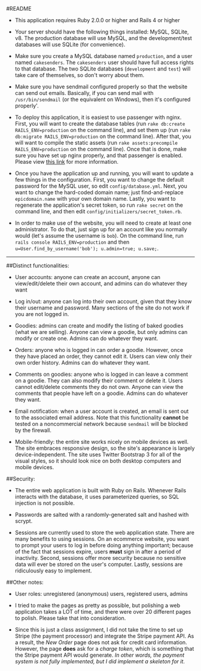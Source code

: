 #README

* This application requires Ruby 2.0.0 or higher and Rails 4 or higher

* Your server should have the following things installed: MySQL, SQLite, v8. The production database will use MySQL, and the development/test databases will use SQLite (for convenience).

* Make sure you create a MySQL database named `production`, and a user named `cakesenders`. The `cakesenders` user should have full access rights to that database. The two SQLite databases (`development` and `test`) will take care of themselves, so don't worry about them.

* Make sure you have sendmail configured properly so that the website can send out emails. Basically, if you can send mail with `/usr/bin/sendmail` (or the equivalent on Windows), then it's configured properly'.

* To deploy this application, it is easiest to use passenger with nginx. First, you will want to create the database tables (run `rake db:create RAILS_ENV=production` on the command line), and set them up (run `rake db:migrate RAILS_ENV=production` on the command line). After that, you will want to compile the static assets (run `rake assets:precompile RAILS_ENV=production` on the command line). Once that is done, make sure you have set up nginx properly, and that passenger is enabled. Please view [this link](https://www.digitalocean.com/community/articles/how-to-install-rails-and-nginx-with-passenger-on-ubuntu) for more information.

* Once you have the application up and running, you will want to update a few things in the configuration. First, you want to change the default password for the MySQL user, so edit `config/database.yml`. Next, you want to change the hard-coded domain name; just find-and-replace `epicdomain.name` with your own domain name. Lastly, you want to regenerate the application's secret token, so run `rake secret` on the command line, and then edit `config/initializers/secret_token.rb`.

* In order to make use of the website, you will need to create at least one administrator. To do that, just sign up for an account like you normally would (let's assume the username is `bob`). On the command line, run `rails console RAILS_ENV=production` and then `u=User.find_by_username('bob'); u.admin=true; u.save;`.

---

##Distinct functionalities:

* User accounts: anyone can create an account, anyone can view/edit/delete their own account, and admins can do whatever they want

* Log in/out: anyone can log into their own account, given that they know their username and password. Many sections of the site do not work if you are not logged in.

* Goodies: admins can create and modify the listing of baked goodies (what we are selling). Anyone can view a goodie, but only admins can modify or create one. Admins can do whatever they want.

* Orders: anyone who is logged in can order a goodie. However, once they have placed an order, they cannot edit it. Users can view only their own order history. Admins can do whatever they want.

* Comments on goodies: anyone who is logged in can leave a comment on a goodie. They can also modify their comment or delete it. Users cannot edit/delete comments they do not own. Anyone can view the comments that people have left on a goodie. Admins can do whatever they want.

* Email notification: when a user account is created, an email is sent out to the associated email address. Note that this functionality **cannot** be tested on a noncommercial network because `sendmail` will be blocked by the firewall.

* Mobile-friendly: the entire site works nicely on mobile devices as well. The site embraces responsive design, so the site's appearance is largely device-independent. The site uses Twitter Bootstrap 3 for all of the visual styles, so it should look nice on both desktop computers and mobile devices.

##Security:

* The entire web application is built with Ruby on Rails. Whenever Rails interacts with the database, it uses parameterized queries, so SQL injection is not possible.

* Passwords are salted with a randomly-generated salt and hashed with scrypt.

* Sessions are currently used to store the web application state. There are many benefits to using sessions. On an ecommerce website, you want to prompt your users to log in before doing anything important; because of the fact that sessions expire, users **must** sign in after a period of inactivity. Second, sessions offer more security because no sensitive data will ever be stored on the user's computer. Lastly, sessions are ridiculously easy to implement.

##Other notes:

* User roles: unregistered (anonymous) users, registered users, admins

* I tried to make the pages as pretty as possible, but polishing a web application takes a LOT of time, and there were over 20 different pages to polish. Please take that into consideration.

* Since this is just a class assignment, I did not take the time to set up Stripe (the payment processor) and integrate the Stripe payment API. As a result, the *New Order* page does not ask for credit card information. However, the page **does** ask for a *charge token*, which is something that the Stripe payment API would generate. *In other words, the payment system is not fully implemented, but I did implement a skeleton for it*.
